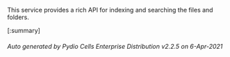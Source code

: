 






This service provides a rich API for indexing and searching the files and folders.

[:summary]

###### Auto generated by Pydio Cells Enterprise Distribution v2.2.5 on 6-Apr-2021
